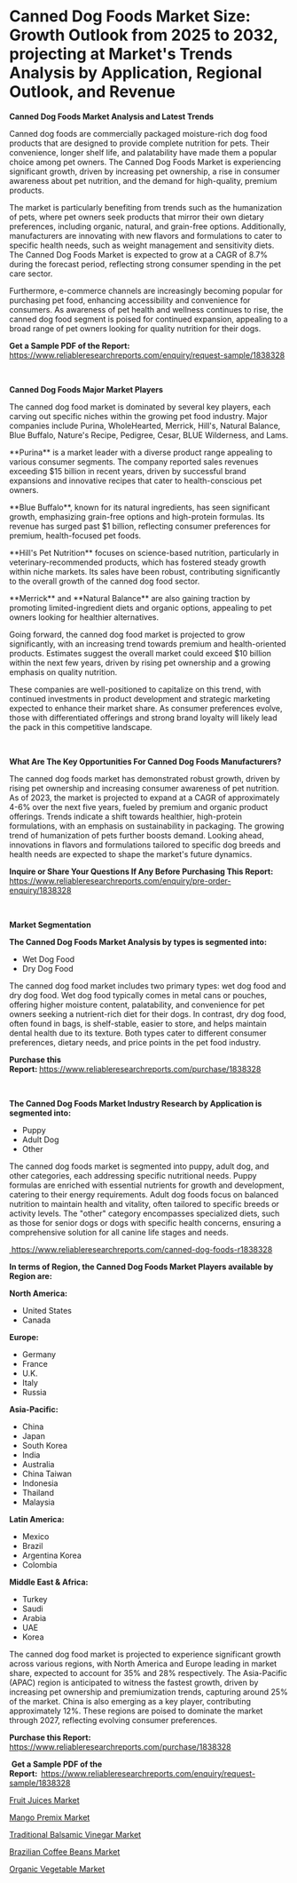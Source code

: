 <p><h1>Canned Dog Foods Market Size: Growth Outlook from 2025 to 2032, projecting at Market's Trends Analysis by Application, Regional Outlook, and Revenue</h1></p><p><strong>Canned Dog Foods Market Analysis and Latest Trends</strong></p>
<p><p>Canned dog foods are commercially packaged moisture-rich dog food products that are designed to provide complete nutrition for pets. Their convenience, longer shelf life, and palatability have made them a popular choice among pet owners. The Canned Dog Foods Market is experiencing significant growth, driven by increasing pet ownership, a rise in consumer awareness about pet nutrition, and the demand for high-quality, premium products.</p><p>The market is particularly benefiting from trends such as the humanization of pets, where pet owners seek products that mirror their own dietary preferences, including organic, natural, and grain-free options. Additionally, manufacturers are innovating with new flavors and formulations to cater to specific health needs, such as weight management and sensitivity diets. The Canned Dog Foods Market is expected to grow at a CAGR of 8.7% during the forecast period, reflecting strong consumer spending in the pet care sector.</p><p>Furthermore, e-commerce channels are increasingly becoming popular for purchasing pet food, enhancing accessibility and convenience for consumers. As awareness of pet health and wellness continues to rise, the canned dog food segment is poised for continued expansion, appealing to a broad range of pet owners looking for quality nutrition for their dogs.</p></p>
<p><strong>Get a Sample PDF of the Report:&nbsp;</strong> <a href="https://www.reliableresearchreports.com/enquiry/request-sample/1838328?utm_campaign=40&utm_medium=2&utm_source=Github&utm_content=ia&utm_term=15022025&utm_id=canned-dog-foods">https://www.reliableresearchreports.com/enquiry/request-sample/1838328</a></p>
<p>&nbsp;</p>
<p><strong>Canned Dog Foods Major Market Players</strong></p>
<p><p>The canned dog food market is dominated by several key players, each carving out specific niches within the growing pet food industry. Major companies include Purina, WholeHearted, Merrick, Hill's, Natural Balance, Blue Buffalo, Nature's Recipe, Pedigree, Cesar, BLUE Wilderness, and Lams. </p><p>**Purina** is a market leader with a diverse product range appealing to various consumer segments. The company reported sales revenues exceeding $15 billion in recent years, driven by successful brand expansions and innovative recipes that cater to health-conscious pet owners. </p><p>**Blue Buffalo**, known for its natural ingredients, has seen significant growth, emphasizing grain-free options and high-protein formulas. Its revenue has surged past $1 billion, reflecting consumer preferences for premium, health-focused pet foods. </p><p>**Hill's Pet Nutrition** focuses on science-based nutrition, particularly in veterinary-recommended products, which has fostered steady growth within niche markets. Its sales have been robust, contributing significantly to the overall growth of the canned dog food sector. </p><p>**Merrick** and **Natural Balance** are also gaining traction by promoting limited-ingredient diets and organic options, appealing to pet owners looking for healthier alternatives. </p><p>Going forward, the canned dog food market is projected to grow significantly, with an increasing trend towards premium and health-oriented products. Estimates suggest the overall market could exceed $10 billion within the next few years, driven by rising pet ownership and a growing emphasis on quality nutrition. </p><p>These companies are well-positioned to capitalize on this trend, with continued investments in product development and strategic marketing expected to enhance their market share. As consumer preferences evolve, those with differentiated offerings and strong brand loyalty will likely lead the pack in this competitive landscape.</p></p>
<p>&nbsp;</p>
<p><strong>What Are The Key Opportunities For Canned Dog Foods Manufacturers?</strong></p>
<p><p>The canned dog foods market has demonstrated robust growth, driven by rising pet ownership and increasing consumer awareness of pet nutrition. As of 2023, the market is projected to expand at a CAGR of approximately 4-6% over the next five years, fueled by premium and organic product offerings. Trends indicate a shift towards healthier, high-protein formulations, with an emphasis on sustainability in packaging. The growing trend of humanization of pets further boosts demand. Looking ahead, innovations in flavors and formulations tailored to specific dog breeds and health needs are expected to shape the market's future dynamics.</p></p>
<p><strong>Inquire or Share Your Questions If Any Before Purchasing This Report:</strong> <a href="https://www.reliableresearchreports.com/enquiry/pre-order-enquiry/1838328?utm_campaign=40&utm_medium=2&utm_source=Github&utm_content=ia&utm_term=15022025&utm_id=canned-dog-foods">https://www.reliableresearchreports.com/enquiry/pre-order-enquiry/1838328</a></p>
<p>&nbsp;</p>
<p><strong>Market Segmentation</strong></p>
<p><strong>The Canned Dog Foods Market Analysis by types is segmented into:</strong></p>
<p><ul><li>Wet Dog Food</li><li>Dry Dog Food</li></ul></p>
<p><p>The canned dog food market includes two primary types: wet dog food and dry dog food. Wet dog food typically comes in metal cans or pouches, offering higher moisture content, palatability, and convenience for pet owners seeking a nutrient-rich diet for their dogs. In contrast, dry dog food, often found in bags, is shelf-stable, easier to store, and helps maintain dental health due to its texture. Both types cater to different consumer preferences, dietary needs, and price points in the pet food industry.</p></p>
<p><strong>Purchase this Report:&nbsp;</strong><a href="https://www.reliableresearchreports.com/purchase/1838328?utm_campaign=40&utm_medium=2&utm_source=Github&utm_content=ia&utm_term=15022025&utm_id=canned-dog-foods">https://www.reliableresearchreports.com/purchase/1838328</a></p>
<p>&nbsp;</p>
<p><strong>The Canned Dog Foods Market Industry Research by Application is segmented into:</strong></p>
<p><ul><li>Puppy</li><li>Adult Dog</li><li>Other</li></ul></p>
<p><p>The canned dog foods market is segmented into puppy, adult dog, and other categories, each addressing specific nutritional needs. Puppy formulas are enriched with essential nutrients for growth and development, catering to their energy requirements. Adult dog foods focus on balanced nutrition to maintain health and vitality, often tailored to specific breeds or activity levels. The "other" category encompasses specialized diets, such as those for senior dogs or dogs with specific health concerns, ensuring a comprehensive solution for all canine life stages and needs.</p></p>
<p><a href="https://www.reliableresearchreports.com/canned-dog-foods-r1838328?utm_campaign=40&utm_medium=2&utm_source=Github&utm_content=ia&utm_term=15022025&utm_id=canned-dog-foods">&nbsp;https://www.reliableresearchreports.com/canned-dog-foods-r1838328</a></p>
<p><strong>In terms of Region, the Canned Dog Foods Market Players available by Region are:</strong></p>
<p>
    <p> <strong> North America: </strong>
        <ul>
            <li>United States</li>
            <li>Canada</li>
        </ul>
        </p> 
    <p> <strong> Europe: </strong>
        <ul>
            <li>Germany</li>
            <li>France</li>
            <li>U.K.</li>
            <li>Italy</li>
            <li>Russia</li>
        </ul>
        </p> 
    <p> <strong> Asia-Pacific: </strong>
        <ul>
            <li>China</li>
            <li>Japan</li>
            <li>South Korea</li>
            <li>India</li>
            <li>Australia</li>
            <li>China Taiwan</li>
            <li>Indonesia</li>
            <li>Thailand</li>
            <li>Malaysia</li>
        </ul>
        </p> 
    <p> <strong> Latin America: </strong>
        <ul>
            <li>Mexico</li>
            <li>Brazil</li>
            <li>Argentina Korea</li>
            <li>Colombia</li>
        </ul>
        </p> 
    <p> <strong> Middle East & Africa: </strong>
        <ul>
            <li>Turkey</li>
            <li>Saudi</li>
            <li>Arabia</li>
            <li>UAE</li>
            <li>Korea</li>
        </ul>
    </p>
    </p>
<p><p>The canned dog food market is projected to experience significant growth across various regions, with North America and Europe leading in market share, expected to account for 35% and 28% respectively. The Asia-Pacific (APAC) region is anticipated to witness the fastest growth, driven by increasing pet ownership and premiumization trends, capturing around 25% of the market. China is also emerging as a key player, contributing approximately 12%. These regions are poised to dominate the market through 2027, reflecting evolving consumer preferences.</p></p>
<p><strong>Purchase this Report: </strong><a href="https://www.reliableresearchreports.com/purchase/1838328?utm_campaign=40&utm_medium=2&utm_source=Github&utm_content=ia&utm_term=15022025&utm_id=canned-dog-foods">https://www.reliableresearchreports.com/purchase/1838328</a></p>
<p>&nbsp;<strong>Get a Sample PDF of the Report:&nbsp;&nbsp;</strong><a href="https://www.reliableresearchreports.com/enquiry/request-sample/1838328?utm_campaign=40&utm_medium=2&utm_source=Github&utm_content=ia&utm_term=15022025&utm_id=canned-dog-foods">https://www.reliableresearchreports.com/enquiry/request-sample/1838328</a></p>
<p><strong></strong></p>
<p><p><a href="https://github.com/boluluhabeel/Market-Research-Report-List-1/blob/main/fruit-juices-market.md?utm_campaign=40&utm_medium=2&utm_source=Github&utm_content=ia&utm_term=15022025&utm_id=canned-dog-foods">Fruit Juices Market</a></p><p><a href="https://github.com/zurubting/Market-Research-Report-List-1/blob/main/mango-premix-market.md?utm_campaign=40&utm_medium=2&utm_source=Github&utm_content=ia&utm_term=15022025&utm_id=canned-dog-foods">Mango Premix Market</a></p><p><a href="https://github.com/duscarajlha/Market-Research-Report-List-1/blob/main/traditional-balsamic-vinegar-market.md?utm_campaign=40&utm_medium=2&utm_source=Github&utm_content=ia&utm_term=15022025&utm_id=canned-dog-foods">Traditional Balsamic Vinegar Market</a></p><p><a href="https://github.com/lalolatiot/Market-Research-Report-List-1/blob/main/brazilian-coffee-beans-market.md?utm_campaign=40&utm_medium=2&utm_source=Github&utm_content=ia&utm_term=15022025&utm_id=canned-dog-foods">Brazilian Coffee Beans Market</a></p><p><a href="https://github.com/ariyilmelzar/Market-Research-Report-List-1/blob/main/organic-vegetable-market.md?utm_campaign=40&utm_medium=2&utm_source=Github&utm_content=ia&utm_term=15022025&utm_id=canned-dog-foods">Organic Vegetable Market</a></p></p>